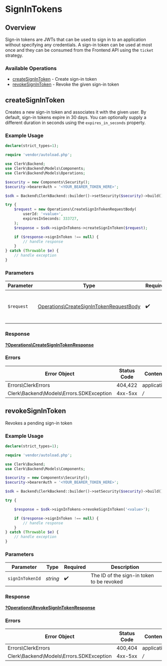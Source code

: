 # SignInTokens

## Overview

Sign-in tokens are JWTs that can be used to sign in to an application without specifying any credentials.
A sign-in token can be used at most once and they can be consumed from the Frontend API using the `ticket` strategy.

### Available Operations

* [createSignInToken](#createsignintoken) - Create sign-in token
* [revokeSignInToken](#revokesignintoken) - Revoke the given sign-in token

## createSignInToken

Creates a new sign-in token and associates it with the given user.
By default, sign-in tokens expire in 30 days.
You can optionally supply a different duration in seconds using the `expires_in_seconds` property.

### Example Usage

```php
declare(strict_types=1);

require 'vendor/autoload.php';

use Clerk\Backend;
use Clerk\Backend\Models\Components;
use Clerk\Backend\Models\Operations;

$security = new Components\Security();
$security->bearerAuth = '<YOUR_BEARER_TOKEN_HERE>';

$sdk = Backend\ClerkBackend::builder()->setSecurity($security)->build();

try {
    $request = new Operations\CreateSignInTokenRequestBody(
        userId: '<value>',
        expiresInSeconds: 333727,
    );
    $response = $sdk->signInTokens->createSignInToken($request);

    if ($response->signInToken !== null) {
        // handle response
    }
} catch (Throwable $e) {
    // handle exception
}
```

### Parameters

| Parameter                                                                                          | Type                                                                                               | Required                                                                                           | Description                                                                                        |
| -------------------------------------------------------------------------------------------------- | -------------------------------------------------------------------------------------------------- | -------------------------------------------------------------------------------------------------- | -------------------------------------------------------------------------------------------------- |
| `$request`                                                                                         | [Operations\CreateSignInTokenRequestBody](../../Models/Operations/CreateSignInTokenRequestBody.md) | :heavy_check_mark:                                                                                 | The request object to use for the request.                                                         |

### Response

**[?Operations\CreateSignInTokenResponse](../../Models/Operations/CreateSignInTokenResponse.md)**

### Errors

| Error Object                             | Status Code                              | Content Type                             |
| ---------------------------------------- | ---------------------------------------- | ---------------------------------------- |
| Errors\ClerkErrors                       | 404,422                                  | application/json                         |
| Clerk\Backend\Models\Errors.SDKException | 4xx-5xx                                  | */*                                      |


## revokeSignInToken

Revokes a pending sign-in token

### Example Usage

```php
declare(strict_types=1);

require 'vendor/autoload.php';

use Clerk\Backend;
use Clerk\Backend\Models\Components;

$security = new Components\Security();
$security->bearerAuth = '<YOUR_BEARER_TOKEN_HERE>';

$sdk = Backend\ClerkBackend::builder()->setSecurity($security)->build();

try {

    $response = $sdk->signInTokens->revokeSignInToken('<value>');

    if ($response->signInToken !== null) {
        // handle response
    }
} catch (Throwable $e) {
    // handle exception
}
```

### Parameters

| Parameter                                 | Type                                      | Required                                  | Description                               |
| ----------------------------------------- | ----------------------------------------- | ----------------------------------------- | ----------------------------------------- |
| `signInTokenId`                           | *string*                                  | :heavy_check_mark:                        | The ID of the sign-in token to be revoked |

### Response

**[?Operations\RevokeSignInTokenResponse](../../Models/Operations/RevokeSignInTokenResponse.md)**

### Errors

| Error Object                             | Status Code                              | Content Type                             |
| ---------------------------------------- | ---------------------------------------- | ---------------------------------------- |
| Errors\ClerkErrors                       | 400,404                                  | application/json                         |
| Clerk\Backend\Models\Errors.SDKException | 4xx-5xx                                  | */*                                      |
